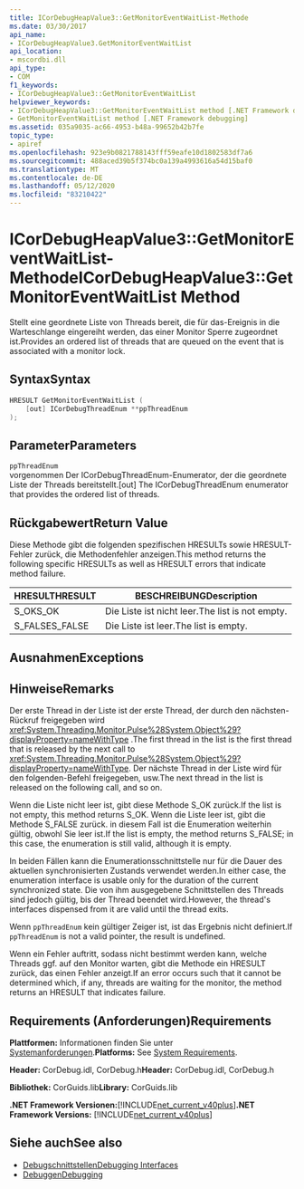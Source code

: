 ```yaml
---
title: ICorDebugHeapValue3::GetMonitorEventWaitList-Methode
ms.date: 03/30/2017
api_name:
- ICorDebugHeapValue3.GetMonitorEventWaitList
api_location:
- mscordbi.dll
api_type:
- COM
f1_keywords:
- ICorDebugHeapValue3::GetMonitorEventWaitList
helpviewer_keywords:
- ICorDebugHeapValue3::GetMonitorEventWaitList method [.NET Framework debugging]
- GetMonitorEventWaitList method [.NET Framework debugging]
ms.assetid: 035a9035-ac66-4953-b48a-99652b42b7fe
topic_type:
- apiref
ms.openlocfilehash: 923e9b0821788143fff59eafe10d1802583df7a6
ms.sourcegitcommit: 488aced39b5f374bc0a139a4993616a54d15baf0
ms.translationtype: MT
ms.contentlocale: de-DE
ms.lasthandoff: 05/12/2020
ms.locfileid: "83210422"
---
```

# <a name="icordebugheapvalue3getmonitoreventwaitlist-method"></a><span data-ttu-id="d2d45-102">ICorDebugHeapValue3::GetMonitorEventWaitList-Methode</span><span class="sxs-lookup"><span data-stu-id="d2d45-102">ICorDebugHeapValue3::GetMonitorEventWaitList Method</span></span>
<span data-ttu-id="d2d45-103">Stellt eine geordnete Liste von Threads bereit, die für das-Ereignis in die Warteschlange eingereiht werden, das einer Monitor Sperre zugeordnet ist.</span><span class="sxs-lookup"><span data-stu-id="d2d45-103">Provides an ordered list of threads that are queued on the event that is associated with a monitor lock.</span></span>  
  
## <a name="syntax"></a><span data-ttu-id="d2d45-104">Syntax</span><span class="sxs-lookup"><span data-stu-id="d2d45-104">Syntax</span></span>  
  
```cpp  
HRESULT GetMonitorEventWaitList (  
    [out] ICorDebugThreadEnum **ppThreadEnum  
);  
```  
  
## <a name="parameters"></a><span data-ttu-id="d2d45-105">Parameter</span><span class="sxs-lookup"><span data-stu-id="d2d45-105">Parameters</span></span>  
 `ppThreadEnum`  
 <span data-ttu-id="d2d45-106">vorgenommen Der ICorDebugThreadEnum-Enumerator, der die geordnete Liste der Threads bereitstellt.</span><span class="sxs-lookup"><span data-stu-id="d2d45-106">[out] The ICorDebugThreadEnum enumerator that provides the ordered list of threads.</span></span>  
  
## <a name="return-value"></a><span data-ttu-id="d2d45-107">Rückgabewert</span><span class="sxs-lookup"><span data-stu-id="d2d45-107">Return Value</span></span>  
 <span data-ttu-id="d2d45-108">Diese Methode gibt die folgenden spezifischen HRESULTs sowie HRESULT-Fehler zurück, die Methodenfehler anzeigen.</span><span class="sxs-lookup"><span data-stu-id="d2d45-108">This method returns the following specific HRESULTs as well as HRESULT errors that indicate method failure.</span></span>  
  
|<span data-ttu-id="d2d45-109">HRESULT</span><span class="sxs-lookup"><span data-stu-id="d2d45-109">HRESULT</span></span>|<span data-ttu-id="d2d45-110">BESCHREIBUNG</span><span class="sxs-lookup"><span data-stu-id="d2d45-110">Description</span></span>|  
|-------------|-----------------|  
|<span data-ttu-id="d2d45-111">S_OK</span><span class="sxs-lookup"><span data-stu-id="d2d45-111">S_OK</span></span>|<span data-ttu-id="d2d45-112">Die Liste ist nicht leer.</span><span class="sxs-lookup"><span data-stu-id="d2d45-112">The list is not empty.</span></span>|  
|<span data-ttu-id="d2d45-113">S_FALSE</span><span class="sxs-lookup"><span data-stu-id="d2d45-113">S_FALSE</span></span>|<span data-ttu-id="d2d45-114">Die Liste ist leer.</span><span class="sxs-lookup"><span data-stu-id="d2d45-114">The list is empty.</span></span>|  
  
## <a name="exceptions"></a><span data-ttu-id="d2d45-115">Ausnahmen</span><span class="sxs-lookup"><span data-stu-id="d2d45-115">Exceptions</span></span>  
  
## <a name="remarks"></a><span data-ttu-id="d2d45-116">Hinweise</span><span class="sxs-lookup"><span data-stu-id="d2d45-116">Remarks</span></span>  
 <span data-ttu-id="d2d45-117">Der erste Thread in der Liste ist der erste Thread, der durch den nächsten-Rückruf freigegeben wird <xref:System.Threading.Monitor.Pulse%28System.Object%29?displayProperty=nameWithType> .</span><span class="sxs-lookup"><span data-stu-id="d2d45-117">The first thread in the list is the first thread that is released by the next call to <xref:System.Threading.Monitor.Pulse%28System.Object%29?displayProperty=nameWithType>.</span></span> <span data-ttu-id="d2d45-118">Der nächste Thread in der Liste wird für den folgenden-Befehl freigegeben, usw.</span><span class="sxs-lookup"><span data-stu-id="d2d45-118">The next thread in the list is released on the following call, and so on.</span></span>  
  
 <span data-ttu-id="d2d45-119">Wenn die Liste nicht leer ist, gibt diese Methode S_OK zurück.</span><span class="sxs-lookup"><span data-stu-id="d2d45-119">If the list is not empty, this method returns S_OK.</span></span> <span data-ttu-id="d2d45-120">Wenn die Liste leer ist, gibt die Methode S_FALSE zurück. in diesem Fall ist die Enumeration weiterhin gültig, obwohl Sie leer ist.</span><span class="sxs-lookup"><span data-stu-id="d2d45-120">If the list is empty, the method returns S_FALSE; in this case, the enumeration is still valid, although it is empty.</span></span>  
  
 <span data-ttu-id="d2d45-121">In beiden Fällen kann die Enumerationsschnittstelle nur für die Dauer des aktuellen synchronisierten Zustands verwendet werden.</span><span class="sxs-lookup"><span data-stu-id="d2d45-121">In either case, the enumeration interface is usable only for the duration of the current synchronized state.</span></span> <span data-ttu-id="d2d45-122">Die von ihm ausgegebene Schnittstellen des Threads sind jedoch gültig, bis der Thread beendet wird.</span><span class="sxs-lookup"><span data-stu-id="d2d45-122">However, the thread's interfaces dispensed from it are valid until the thread exits.</span></span>  
  
 <span data-ttu-id="d2d45-123">Wenn `ppThreadEnum` kein gültiger Zeiger ist, ist das Ergebnis nicht definiert.</span><span class="sxs-lookup"><span data-stu-id="d2d45-123">If `ppThreadEnum` is not a valid pointer, the result is undefined.</span></span>  
  
 <span data-ttu-id="d2d45-124">Wenn ein Fehler auftritt, sodass nicht bestimmt werden kann, welche Threads ggf. auf den Monitor warten, gibt die Methode ein HRESULT zurück, das einen Fehler anzeigt.</span><span class="sxs-lookup"><span data-stu-id="d2d45-124">If an error occurs such that it cannot be determined which, if any, threads are waiting for the monitor, the method returns an HRESULT that indicates failure.</span></span>  
  
## <a name="requirements"></a><span data-ttu-id="d2d45-125">Requirements (Anforderungen)</span><span class="sxs-lookup"><span data-stu-id="d2d45-125">Requirements</span></span>  
 <span data-ttu-id="d2d45-126">**Plattformen:** Informationen finden Sie unter [Systemanforderungen](../../get-started/system-requirements.md).</span><span class="sxs-lookup"><span data-stu-id="d2d45-126">**Platforms:** See [System Requirements](../../get-started/system-requirements.md).</span></span>  
  
 <span data-ttu-id="d2d45-127">**Header:** CorDebug.idl, CorDebug.h</span><span class="sxs-lookup"><span data-stu-id="d2d45-127">**Header:** CorDebug.idl, CorDebug.h</span></span>  
  
 <span data-ttu-id="d2d45-128">**Bibliothek:** CorGuids.lib</span><span class="sxs-lookup"><span data-stu-id="d2d45-128">**Library:** CorGuids.lib</span></span>  
  
 <span data-ttu-id="d2d45-129">**.NET Framework Versionen:**[!INCLUDE[net_current_v40plus](../../../../includes/net-current-v40plus-md.md)]</span><span class="sxs-lookup"><span data-stu-id="d2d45-129">**.NET Framework Versions:** [!INCLUDE[net_current_v40plus](../../../../includes/net-current-v40plus-md.md)]</span></span>  
  
## <a name="see-also"></a><span data-ttu-id="d2d45-130">Siehe auch</span><span class="sxs-lookup"><span data-stu-id="d2d45-130">See also</span></span>

- [<span data-ttu-id="d2d45-131">Debugschnittstellen</span><span class="sxs-lookup"><span data-stu-id="d2d45-131">Debugging Interfaces</span></span>](debugging-interfaces.md)
- [<span data-ttu-id="d2d45-132">Debuggen</span><span class="sxs-lookup"><span data-stu-id="d2d45-132">Debugging</span></span>](index.md)
